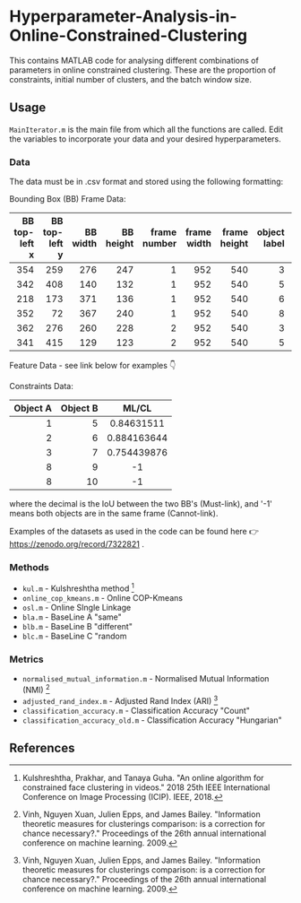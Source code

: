 # Hyperparameter-Analysis-in-Online-Constrained-Clustering

This contains MATLAB code for analysing different combinations of parameters in online constrained clustering. These are the proportion of constraints, initial number of clusters, and the batch window size.

## Usage
`MainIterator.m` is the main file from which all the functions are called. Edit the variables to incorporate your data and your desired hyperparameters.

### Data
The data must be in .csv format and stored using the following formatting:

Bounding Box (BB) Frame Data:

|BB top-left x|BB top-left y|BB width|BB height|frame number|frame width|frame height|object label|frame image name|
|---:|---:|---:|---:|---:|---:|---:|---:|:---|
|354|	259|	276|	247|	1|	952|	540|	3|	Florence_frame_00001.jpg|
|342|	408|	140|	132|	1|	952|	540|	5|	JP_frame_00001.jpg|
|218|	173|	371|	136|	1|	952|	540|	6|	Jack_frame_00001.jpg|
|352|	72|	367|	240|	1|	952|	540|	8|	Selwyn_frame_00001.jpg|
|362|	276|	260|	228|	2|	952|	540|	3|	Florence_frame_00002.jpg|
|341|	415|	129|	123|	2|	952|	540|	5|	JP_frame_00002.jpg|

Feature Data - see link below for examples :point_down:

Constraints Data:

|Object A|Object B|ML/CL|
|---:|---:|:---:|
|1|	5|	0.84631511|
|2|	6|	0.884163644|
|3|	7|	0.754439876|
|8|	9|	-1|
|8|	10|	-1|

where the decimal is the IoU between the two BB's (Must-link), and '-1' means both objects are in the same frame (Cannot-link).

Examples of the datasets as used in the code can be found here :point_right: https://zenodo.org/record/7322821 .

### Methods
- `kul.m` - Kulshreshtha method [^2]
- `online_cop_kmeans.m` - Online COP-Kmeans
- `osl.m` - Online SIngle Linkage
- `bla.m` - BaseLine A "same"
- `blb.m` - BaseLine B "different"
- `blc.m` - BaseLine C "random

### Metrics
- `normalised_mutual_information.m` - Normalised Mutual Information (NMI) [^3]
- `adjusted_rand_index.m` - Adjusted Rand Index (ARI) [^3]
- `classification_accuracy.m` - Classification Accuracy "Count"
- `classification_accuracy_old.m` - Classification Accuracy "Hungarian"

## References
[^2]: Kulshreshtha, Prakhar, and Tanaya Guha. "An online algorithm for constrained face clustering in videos." 2018 25th IEEE International Conference on Image Processing (ICIP). IEEE, 2018.
[^3]: Vinh, Nguyen Xuan, Julien Epps, and James Bailey. "Information theoretic measures for clusterings comparison: is a correction for chance necessary?." Proceedings of the 26th annual international conference on machine learning. 2009.
